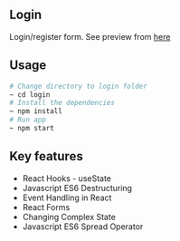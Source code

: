 ## Login
Login/register form. See preview from [here](https://1pb6b.csb.app/)

## Usage 
```bash
# Change directory to login folder
~ cd login
# Install the dependencies
~ npm install
# Run app
~ npm start

```

## Key features
- React Hooks - useState
- Javascript ​ES6 Destructuring
- Event Handling in React
- React Forms
- Changing Complex State
- Javascript ES6 Spread Operator